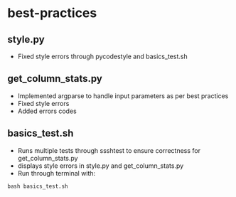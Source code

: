 # best-practices

## style.py

- Fixed style errors through pycodestyle and basics_test.sh

## get_column_stats.py
- Implemented argparse to handle input parameters as per best practices
- Fixed style errors
- Added errors codes


## basics_test.sh
- Runs multiple tests through ssshtest to ensure correctness for get_column_stats.py
- displays style errors in style.py and get_column_stats.py
- Run through terminal with:
```
bash basics_test.sh
```

